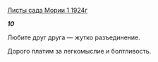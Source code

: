 [Листы сада Мории 1 1924г](https://127.0.0.1:4002/agni/1924)

___10___

Любите друг друга — жутко разъединение.   

Дорого платим за легкомыслие и болтливость.   

